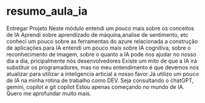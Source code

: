# resumo_aula_ia
Entregar Projeto
Neste módulo entendi um pouco mais sobre os conceitos de IA
Aprendi sobre aprendizado de máquina,analise de sentimento, etc
conheci um pouco sobre as ferramentas do azure relacionada a construção de aplicações para IA
entendi um pouco mais sobre IA cognitiva, sobre o reconhecimento de imagem, sobre o quanto a IA pode nos ajudar no nosso dia a dia, pricipalmente nós desenvolvedores
Existe um mito de que a IA irá substituir os programadores, mas no meu entendimento é que devemos nos atualizar para utilizar a inteligencia articial a nosso favor
Já utilizo um pouco de IA na minha rotina de trabalho como DEV.
Seja consultando o chatGPT, gemini, copilot e git copilot
Estou apenas começando no mundo de IA. Quero me aprofundar muito mais.
